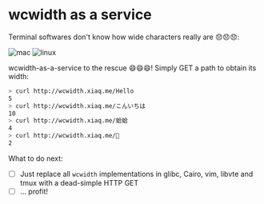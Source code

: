 # wcwidth as a service

Terminal softwares don't know how wide characters really are :disappointed::disappointed::disappointed::

![mac](https://raw.githubusercontent.com/xiaq/wcwidth-aas/master/mac.png)
![linux](https://raw.githubusercontent.com/xiaq/wcwidth-aas/master/linux.png)

wcwidth-as-a-service to the rescue :smile::smile::smile:! Simply GET a path to obtain its width:

```sh
> curl http://wcwidth.xiaq.me/Hello
5
> curl http://wcwidth.xiaq.me/こんいちは
10
> curl http://wcwidth.xiaq.me/蛤蛤
4
> curl http://wcwidth.xiaq.me/🌚
2
```

What to do next:

- [ ] Just replace all `wcwidth` implementations in glibc, Cairo, vim, libvte and tmux with a dead-simple HTTP GET
- [ ] ... profit!

